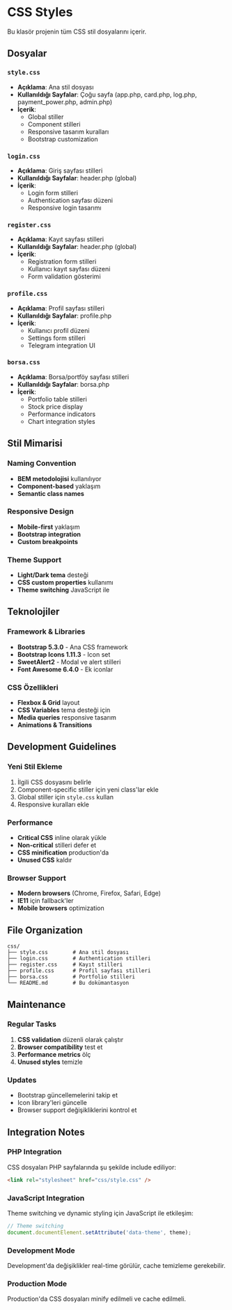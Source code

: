 # CSS Styles

Bu klasör projenin tüm CSS stil dosyalarını içerir.

## Dosyalar

### `style.css`

- **Açıklama**: Ana stil dosyası
- **Kullanıldığı Sayfalar**: Çoğu sayfa (app.php, card.php, log.php, payment_power.php, admin.php)
- **İçerik**:
  - Global stiller
  - Component stilleri
  - Responsive tasarım kuralları
  - Bootstrap customization

### `login.css`

- **Açıklama**: Giriş sayfası stilleri
- **Kullanıldığı Sayfalar**: header.php (global)
- **İçerik**:
  - Login form stilleri
  - Authentication sayfası düzeni
  - Responsive login tasarımı

### `register.css`

- **Açıklama**: Kayıt sayfası stilleri
- **Kullanıldığı Sayfalar**: header.php (global)
- **İçerik**:
  - Registration form stilleri
  - Kullanıcı kayıt sayfası düzeni
  - Form validation gösterimi

### `profile.css`

- **Açıklama**: Profil sayfası stilleri
- **Kullanıldığı Sayfalar**: profile.php
- **İçerik**:
  - Kullanıcı profil düzeni
  - Settings form stilleri
  - Telegram integration UI

### `borsa.css`

- **Açıklama**: Borsa/portföy sayfası stilleri
- **Kullanıldığı Sayfalar**: borsa.php
- **İçerik**:
  - Portfolio table stilleri
  - Stock price display
  - Performance indicators
  - Chart integration styles

## Stil Mimarisi

### Naming Convention

- **BEM metodolojisi** kullanılıyor
- **Component-based** yaklaşım
- **Semantic class names**

### Responsive Design

- **Mobile-first** yaklaşım
- **Bootstrap integration**
- **Custom breakpoints**

### Theme Support

- **Light/Dark tema** desteği
- **CSS custom properties** kullanımı
- **Theme switching** JavaScript ile

## Teknolojiler

### Framework & Libraries

- **Bootstrap 5.3.0** - Ana CSS framework
- **Bootstrap Icons 1.11.3** - Icon set
- **SweetAlert2** - Modal ve alert stilleri
- **Font Awesome 6.4.0** - Ek iconlar

### CSS Özellikleri

- **Flexbox & Grid** layout
- **CSS Variables** tema desteği için
- **Media queries** responsive tasarım
- **Animations & Transitions**

## Development Guidelines

### Yeni Stil Ekleme

1. İlgili CSS dosyasını belirle
2. Component-specific stiller için yeni class'lar ekle
3. Global stiller için `style.css` kullan
4. Responsive kuralları ekle

### Performance

- **Critical CSS** inline olarak yükle
- **Non-critical** stilleri defer et
- **CSS minification** production'da
- **Unused CSS** kaldır

### Browser Support

- **Modern browsers** (Chrome, Firefox, Safari, Edge)
- **IE11** için fallback'ler
- **Mobile browsers** optimization

## File Organization

```
css/
├── style.css        # Ana stil dosyası
├── login.css        # Authentication stilleri
├── register.css     # Kayıt stilleri
├── profile.css      # Profil sayfası stilleri
├── borsa.css        # Portfolio stilleri
└── README.md        # Bu dokümantasyon
```

## Maintenance

### Regular Tasks

1. **CSS validation** düzenli olarak çalıştır
2. **Browser compatibility** test et
3. **Performance metrics** ölç
4. **Unused styles** temizle

### Updates

- Bootstrap güncellemelerini takip et
- Icon library'leri güncelle
- Browser support değişikliklerini kontrol et

## Integration Notes

### PHP Integration

CSS dosyaları PHP sayfalarında şu şekilde include ediliyor:

```html
<link rel="stylesheet" href="css/style.css" />
```

### JavaScript Integration

Theme switching ve dynamic styling için JavaScript ile etkileşim:

```javascript
// Theme switching
document.documentElement.setAttribute('data-theme', theme);
```

### Development Mode

Development'da değişiklikler real-time görülür, cache temizleme gerekebilir.

### Production Mode

Production'da CSS dosyaları minify edilmeli ve cache edilmeli.
